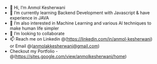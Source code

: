 - 👋 Hi, I’m Anmol Kesherwani
- 🌱 I’m currently learning Backend Development with Javascript & have experience in JAVA
- 👀 I’m also interested in Machine Learning and various AI techniques to make human life simpler
- 💞️ I’m looking to collaborate
- 📫 Reach me on Linkedin @(https://linkedin.com/in/anmol-kesherwani) or Email @(anmolakkesherwani@gmail.com)
- Checkout my Portfolio - @(https://sites.google.com/view/anmolkesherwani/home)

<!---
AnmolK99/AnmolK99 is a ✨ special ✨ repository because its `README.md` (this file) appears on your GitHub profile.
You can click the Preview link to take a look at your changes.
--->
